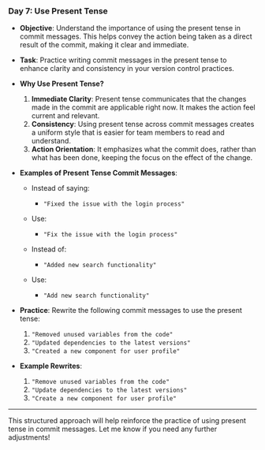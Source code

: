 ### **Day 7: Use Present Tense**

- **Objective**: Understand the importance of using the present tense in commit messages. This helps convey the action being taken as a direct result of the commit, making it clear and immediate.

- **Task**: Practice writing commit messages in the present tense to enhance clarity and consistency in your version control practices.

- **Why Use Present Tense?**
  1. **Immediate Clarity**: Present tense communicates that the changes made in the commit are applicable right now. It makes the action feel current and relevant.
  2. **Consistency**: Using present tense across commit messages creates a uniform style that is easier for team members to read and understand.
  3. **Action Orientation**: It emphasizes what the commit does, rather than what has been done, keeping the focus on the effect of the change.

- **Examples of Present Tense Commit Messages**:
  - Instead of saying:
    - `"Fixed the issue with the login process"`
  - Use:
    - `"Fix the issue with the login process"`

  - Instead of:
    - `"Added new search functionality"`
  - Use:
    - `"Add new search functionality"`

- **Practice**: Rewrite the following commit messages to use the present tense:
  1. `"Removed unused variables from the code"`
  2. `"Updated dependencies to the latest versions"`
  3. `"Created a new component for user profile"`

- **Example Rewrites**:
  1. `"Remove unused variables from the code"`
  2. `"Update dependencies to the latest versions"`
  3. `"Create a new component for user profile"`

---

This structured approach will help reinforce the practice of using present tense in commit messages. Let me know if you need any further adjustments!